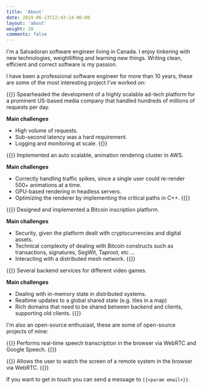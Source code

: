 ```yaml
---
title: 'About'
date: 2019-06-23T22:43:14-06:00
layout: 'about'
weight: 10
comments: false
---
```


I'm a Salvadoran software engineer living in Canada. I enjoy tinkering with new technologies, weightlifting and 
learning new things. Writing clean, efficient and correct software is my passion.

I have been a professional software engineer for more than 10 years, these are 
some of the most interesting project I've worked on:

{{<project-card title="Ad-tech platform" tech-icons="python golang docker aws">}}
  Spearheaded the development of a highly scalable ad-tech platform for a prominent US-based media company that handled 
  hundreds of millions of requests per day. 

  **Main challenges**
  - High volume of requests.
  - Sub-second latency was a hard requirement.
  - Logging and monitoring at scale.
{{</project-card>}}

{{<project-card title="Emoji keyboard rendering cluster" tech-icons="node docker aws" other-tech="C++">}}
  Implemented an auto scalable, animation rendering cluster in AWS.

  **Main challenges**
  - Correctly handling traffic spikes, since a single user could re-render 500+ animations at a time.
  - GPU-based rendering in headless servers.
  - Optimizing the renderer by implementing the critical paths in C++.
{{</project-card>}}

{{<project-card title="Bitcoin inscription platform" tech-icons="python rust bitcoin docker aws" other-tech="Pulumi">}}
  Designed and implemented a Bitcoin inscription platform.

  **Main challenges**
  - Security, given the platform dealt with cryptocurrencies and digital assets.
  - Technical complexity of dealing with Bitcoin constructs such as transactions, signatures, SegWit, Taproot, etc ...
  - Interacting with a distributed mesh network.
{{</project-card>}}

{{<project-card title="Game backends" tech-icons="erlang docker aws unity" other-tech="C# F# Elixir">}}
  Several backend services for different video games.

  **Main challenges**
  - Dealing with in-memory state in distributed systems.
  - Realtime updates to a global shared state (e.g. tiles in a map)
  - Rich domains that need to be shared between backend and clients, supporting old clients.
{{</project-card>}}

I'm also an open-source enthusiast, these are some of open-source projects of mine:

{{<project-card title="rviscarra / webrtc-speech-to-text" tech-icons="golang" other-tech="WebRTC" repository="rviscarra/webrtc-speech-to-text">}}
  Performs real-time speech transcription in the browser via WebRTC and Google Speech.
{{</project-card>}}

{{<project-card title="rviscarra / webrtc-remote-screen" tech-icons="golang" other-tech="WebRTC" repository="rviscarra/webrtc-remote-screen">}}
  Allows the user to watch the screen of a remote system in the browser via WebRTC.
{{</project-card>}}

If you want to get in touch you can send a message to `{{<param email>}}`.
